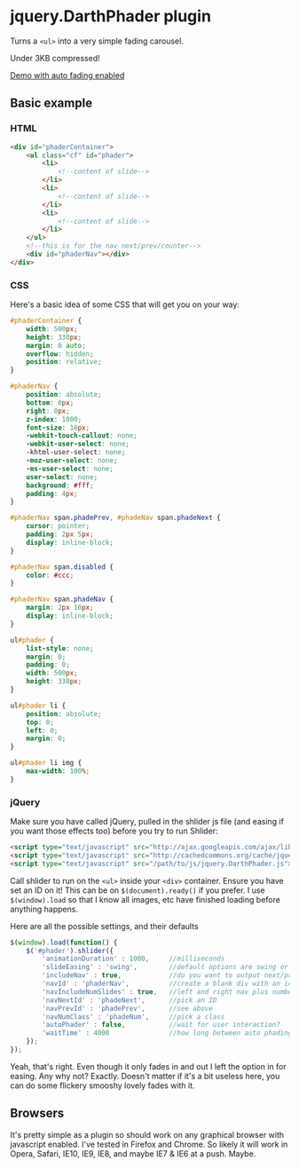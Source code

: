 # jquery.DarthPhader plugin

Turns a ```<ul>``` into a very simple fading carousel.

Under 3KB compressed!

[Demo with auto fading enabled](http://pdincubus.github.com/jquery.DarthPhader/phade.html)

## Basic example

### HTML

```html
<div id="phaderContainer">
    <ul class="cf" id="phader">
        <li>
            <!--content of slide-->
        </li>
        <li>
            <!--content of slide-->
        </li>
        <li>
            <!--content of slide-->
        </li>
    </ul>
    <!--this is for the nav next/prev/counter-->
    <div id="phaderNav"></div>
</div>
```

### CSS

Here's a basic idea of some CSS that will get you on your way:

```css
#phaderContainer {
    width: 500px;
    height: 330px;
    margin: 0 auto;
    overflow: hidden;
    position: relative;
}

#phaderNav {
    position: absolute;
    bottom: 0px;
    right: 0px;
    z-index: 1000;
    font-size: 18px;
    -webkit-touch-callout: none;
    -webkit-user-select: none;
    -khtml-user-select: none;
    -moz-user-select: none;
    -ms-user-select: none;
    user-select: none;
    background: #fff;
    padding: 4px;
}

#phaderNav span.phadePrev, #phadeNav span.phadeNext {
    cursor: pointer;
    padding: 2px 5px;
    display: inline-block;
}

#phaderNav span.disabled {
    color: #ccc;
}

#phaderNav span.phadeNav {
    margin: 2px 10px;
    display: inline-block;
}

ul#phader {
    list-style: none;
    margin: 0;
    padding: 0;
    width: 500px;
    height: 330px;
}

ul#phader li {
    position: absolute;
    top: 0;
    left: 0;
    margin: 0;
}

ul#phader li img {
    max-width: 100%;
}
```

### jQuery

Make sure you have called jQuery, pulled in the shlider js file (and easing if you want those effects too) before you try to run Shlider:

```html
<script type="text/javascript" src="http://ajax.googleapis.com/ajax/libs/jquery/1.8.3/jquery.min.js"></script>
<script type="text/javascript" src="http://cachedcommons.org/cache/jquery-easing/1.3.0/javascripts/jquery-easing-min.js"></script>
<script type="text/javascript" src="/path/to/js/jquery.DarthPhader.js"></script>
```

Call shlider to run on the ```<ul>``` inside your ```<div>``` container. Ensure you have set an ID on it! This can be on ```$(document).ready()``` if you prefer. I use ```$(window).load``` so that I know all images, etc have finished loading before anything happens.

Here are all the possible settings, and their defaults

```javascript
$(window).load(function() {
    $('#phader').shlider({
        'animationDuration' : 1000,     //milliseconds
        'slideEasing' : 'swing',        //default options are swing or linear
        'includeNav' : true,            //do you want to output next/prev buttons?
        'navId' : 'phaderNav',          //create a blank div with an id
        'navIncludeNumSlides' : true,   //left and right nav plus number of slides shown
        'navNextId' : 'phadeNext',      //pick an ID
        'navPrevId' : 'phadePrev',      //see above
        'navNumClass' : 'phadeNum',     //pick a class
        'autoPhader' : false,           //wait for user interaction?
        'waitTime' : 4000               //how long between auto phading?
    });
});
```

Yeah, that's right. Even though it only fades in and out I left the option in for easing. Any why not? Exactly. Doesn't matter if it's a bit useless here, you can do some flickery smooshy lovely fades with it.

## Browsers

It's pretty simple as a plugin so should work on any graphical browser with javascript enabled. I've tested in Firefox and Chrome. So likely it will work in Opera, Safari, IE10, IE9, IE8, and maybe IE7 & IE6 at a push. Maybe.
